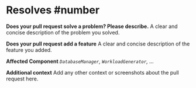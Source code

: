 # Resolves #number

**Does your pull request solve a problem? Please describe.**
A clear and concise description of the problem you solved.

**Does your pull request add a feature**
A clear and concise description of the feature you added.

**Affected Component**
_`DatabaseManager`, `WorkloadGenerator`, ..._

**Additional context**
Add any other context or screenshots about the pull request here.
